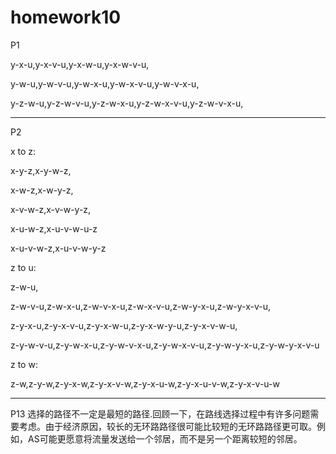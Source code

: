 # homework10

P1

y-x-u,y-x-v-u,y-x-w-u,y-x-w-v-u,



y-w-u,y-w-v-u,y-w-x-u,y-w-x-v-u,y-w-v-x-u,



y-z-w-u,y-z-w-v-u,y-z-w-x-u,y-z-w-x-v-u,y-z-w-v-x-u,

-----

P2

x to z:



x-y-z,x-y-w-z,



x-w-z,x-w-y-z,



x-v-w-z,x-v-w-y-z,



x-u-w-z,x-u-v-w-u-z



x-u-v-w-z,x-u-v-w-y-z



z to u:



z-w-u,



z-w-v-u,z-w-x-u,z-w-v-x-u,z-w-x-v-u,z-w-y-x-u,z-w-y-x-v-u,



z-y-x-u,z-y-x-v-u,z-y-x-w-u,z-y-x-w-y-u,z-y-x-v-w-u,



z-y-w-v-u,z-y-w-x-u,z-y-w-v-x-u,z-y-w-x-v-u,z-y-w-y-x-u,z-y-w-y-x-v-u



z to w:



z-w,z-y-w,z-y-x-w,z-y-x-v-w,z-y-x-u-w,z-y-x-u-v-w,z-y-x-v-u-w

-----

P13
选择的路径不一定是最短的路径.回顾一下，在路线选择过程中有许多问题需要考虑。由于经济原因，较长的无环路路径很可能比较短的无环路路径更可取。例如，AS可能更愿意将流量发送给一个邻居，而不是另一个距离较短的邻居。